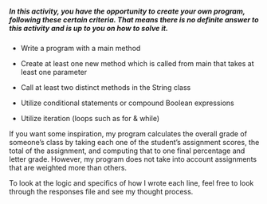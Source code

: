 ##### In this activity, you have the opportunity to create your own program, following these certain criteria. That means there is no definite answer to this activity and is up to you on how to solve it.

* Write a program with a main method 

* Create at least one new method which is called from main that takes at least one parameter 

* Call at least two distinct methods in the String class 

* Utilize conditional statements or compound Boolean expressions 

* Utilize iteration (loops such as for & while)

If you want some inspiration, my program calculates the overall grade of someone’s class by taking each one of the student’s assignment scores, the total of the assignment, and computing that to one final percentage and letter grade. However, my program does not take into account assignments that are weighted more than others.

To look at the logic and specifics of how I wrote each line, feel free to look through the responses file and see my thought process. 
